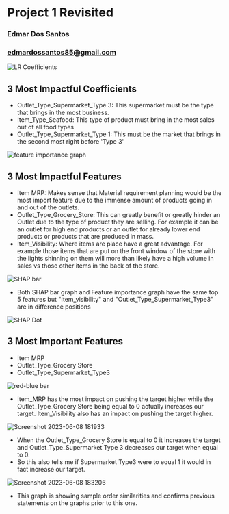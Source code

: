 # Project 1 Revisited
### Edmar Dos Santos
### edmardossantos85@gmail.com
 
![LR Coefficients](https://github.com/BrazilianKing/Project-1-Revisited/assets/123523010/36532f61-8d89-4f9a-b0f2-b6d9db0be598)

## 3 Most Impactful Coefficients
- Outlet_Type_Supermarket_Type 3: This supermarket must be the type that brings in the most business. 
- Item_Type_Seafood: This type of product must bring in the most sales out of all food types
- Outlet_Type_Supermarket_Type 1: This must be the market that brings in the second most right before 'Type 3'
 
![feature importance graph](https://github.com/BrazilianKing/Project-1-Revisited/assets/123523010/0886b402-de5e-4a03-b4a7-15e7868b12dc)

## 3 Most Impactful Features
- Item MRP: Makes sense that Material requirement planning would be the most import feature due to the immense amount of products going in and out of the outlets. 
- Outlet_Type_Grocery_Store: This can greatly benefit or greatly hinder an Outlet due to the type of product they are selling. For example it can be an outlet for high end products or an outlet for already lower end products or products that are produced in mass.
- Item_Visibility: Where items are place have a great advantage. For example those items that are put on the front window of the store with the lights shinning on them will more than likely have a high volume in sales vs those other items in the back of the store.

![SHAP bar](https://github.com/BrazilianKing/Project-1-Revisited/assets/123523010/11a841a2-f9eb-401d-9500-a105008e196b)

- Both SHAP bar graph and Feature importance graph have the same top 5 features but "Item_visibility" and "Outlet_Type_Supermarket_Type3" are in difference positions

![SHAP Dot](https://github.com/BrazilianKing/Project-1-Revisited/assets/123523010/650305c7-1444-49d7-af3e-793bfa3fd1fb)

## 3 Most Important Features
- Item MRP
- Outlet_Type_Grocery Store
- Outlet_Type_Supermarket_Type3


![red-blue bar](https://github.com/BrazilianKing/Project-1-Revisited/assets/123523010/bd0669e2-21a7-4305-b80e-5780dafb1e65)

- Item_MRP has the most impact on pushing the target higher while the Outlet_Type_Grocery Store being equal to 0 actually increases our target. Item_Visibility also has an impact on pushing the target higher. 

![Screenshot 2023-06-08 181933](https://github.com/BrazilianKing/Project-1-Revisited/assets/123523010/c9c4fd77-ee02-437a-b3fa-638f69a38e1d)

- When the Outlet_Type_Grocery Store is equal to 0 it increases the target and Outlet_Type_Supermarket Type 3 decreases our target when equal to 0. 
- So this also tells me if Supermarket Type3 were to equal 1 it would in fact increase our target.

![Screenshot 2023-06-08 183206](https://github.com/BrazilianKing/Project-1-Revisited/assets/123523010/8b925552-d376-4501-bcb2-36c316a6e241)

- This graph is showing sample order similarities and confirms previous statements on the graphs prior to this one.

